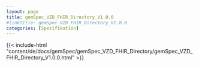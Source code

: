 ```yaml
---
layout: page
title: gemSpec_VZD_FHIR_Directory_V1.0.0
#linkTitle: gemSpec_VZD_FHIR_Directory_V1.0.0
categories: [Spezifikation]
---
```

{{< include-html "content/de/docs/gemSpec/gemSpec_VZD_FHIR_Directory/gemSpec_VZD_FHIR_Directory_V1.0.0.html" >}}